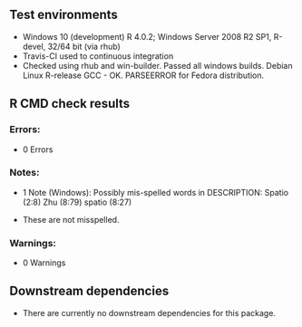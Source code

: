 ## Test environments

* Windows 10 (development) R 4.0.2; Windows Server 2008 R2 SP1, R-devel, 32/64 bit (via rhub)
* Travis-CI used to continuous integration
* Checked using rhub and win-builder. Passed all windows builds. Debian Linux R-release GCC - OK. PARSEERROR for Fedora distribution.

## R CMD check results

### Errors:

* 0 Errors

### Notes:

* 1 Note (Windows):
Possibly mis-spelled words in DESCRIPTION:
  Spatio (2:8)
  Zhu (8:79)
  spatio (8:27)
- These are not misspelled.

### Warnings:

* 0 Warnings

## Downstream dependencies

* There are currently no downstream dependencies for this package.
